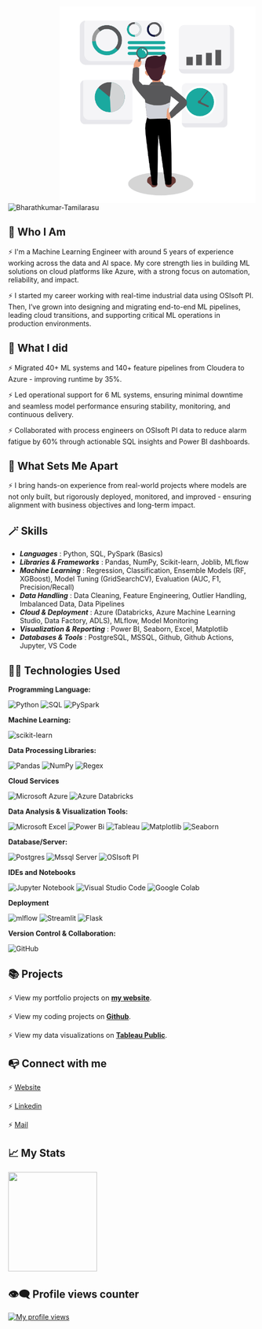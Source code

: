 <img align="right" alt="Data Analyst" width="400" src="https://github.com/Bharathkumar-Tamilarasu/Bharathkumar-Tamilarasu/blob/main/Data%20Analyst_2.gif">

<p align="left"> <img src="https://komarev.com/ghpvc/?username=bharathkumar-tamilarasu&label=Profile%20views&color=0e75b6&style=flat" alt="Bharathkumar-Tamilarasu" /> </p>

## 👤 Who I Am

⚡️ I'm a Machine Learning Engineer with around 5 years of experience working across the data and AI space. My core strength lies in building ML solutions on cloud platforms like Azure, with a strong focus on automation, reliability, and impact. 

⚡️ I started my career working with real-time industrial data using OSIsoft PI. Then, I’ve grown into designing and migrating end-to-end ML pipelines, leading cloud transitions, and supporting critical ML operations in production environments.


## 💼 What I did

⚡ Migrated 40+ ML systems and 140+ feature pipelines from Cloudera to Azure - improving runtime by 35%.

⚡ Led operational support for 6 ML systems, ensuring minimal downtime and seamless model performance ensuring stability, monitoring, and continuous delivery.

⚡ Collaborated with process engineers on OSIsoft PI data to reduce alarm fatigue by 60% through actionable SQL insights and Power BI dashboards.

## 💎 What Sets Me Apart 

⚡ I bring hands-on experience from real-world projects where models are not only built, but rigorously deployed, monitored, and improved - ensuring alignment with business objectives and long-term impact.

## 🪄 Skills

* ***Languages*** : Python, SQL, PySpark (Basics)
* ***Libraries & Frameworks*** : Pandas, NumPy, Scikit-learn, Joblib, MLflow
* ***Machine Learning*** : Regression, Classification, Ensemble Models (RF, XGBoost), Model Tuning (GridSearchCV), Evaluation (AUC, F1, Precision/Recall)
* ***Data Handling*** : Data Cleaning, Feature Engineering, Outlier Handling, Imbalanced Data, Data Pipelines
* ***Cloud & Deployment*** : Azure (Databricks, Azure Machine Learning Studio, Data Factory, ADLS), MLflow, Model Monitoring
* ***Visualization & Reporting*** : Power BI, Seaborn, Excel, Matplotlib
* ***Databases & Tools*** : PostgreSQL, MSSQL, Github, Github Actions, Jupyter, VS Code

## 👨‍💻  Technologies Used

**Programming Language:**

![Python](https://img.shields.io/badge/Python-3670A0?style=flat-square&logo=python&logoColor=ffdd54)
![SQL](https://img.shields.io/badge/SQL-07405E?style=flat-square&logo=sqlite&logoColor=white)
![PySpark](https://img.shields.io/badge/PySpark-e6e4e4?style=flat-square&logo=apachespark&logoColor=orange)

**Machine Learning:**

![scikit-learn](https://img.shields.io/badge/SciKit--Learn-%23F7931E.svg?style=flat-square&logo=scikit-learn&logoColor=white)

**Data Processing Libraries:**

![Pandas](https://img.shields.io/badge/Pandas-%23150458.svg?style=flat-square&logo=pandas&logoColor=white)
![NumPy](https://img.shields.io/badge/Numpy-%23013243.svg?style=flat-square&logo=numpy&logoColor=white)
![Regex](https://img.shields.io/badge/Regex-64029a.svg?style=flat-square&logo=python&logoColor=white)

**Cloud Services**

![Microsoft Azure](https://img.shields.io/badge/Microsoft%20Azure-0089D6?style=flat-square&logo=accusoft&logoColor=white)
![Azure Databricks](https://img.shields.io/badge/Azure%20Databricks-FF3621?style=flat-square&logo=Databricks&logoColor=white)

**Data Analysis & Visualization Tools:**

![Microsoft Excel](https://img.shields.io/badge/Microsoft_Excel-217346?style=flat-square&logo=googlesheets&logoColor=white)
![Power Bi](https://img.shields.io/badge/Power%20BI-F2C811?style=flat-square&logo=googleanalytics&logoColor=black)
![Tableau](https://img.shields.io/badge/Tableau-E97627?style=flat-square&logo=Tableau&logoColor=white)
![Matplotlib](https://img.shields.io/badge/Matplotlib-11557c.svg?style=flat-square&logo=plotly&logoColor=white)
![Seaborn](https://img.shields.io/badge/Seaborn-7db0bc.svg?style=flat-square&logo=pypi&logoColor=white)

**Database/Server:**

![Postgres](https://img.shields.io/badge/PostgreSQL-%23316192.svg?style=flat-square&logo=postgresql&logoColor=white)
![Mssql Server](https://img.shields.io/badge/Microsoft%20SQL%20Server-CC2927?style=flat-square&logo=zaim&logoColor=white)
![OSIsoft PI](https://img.shields.io/badge/-OSIsoft%20PI-0171bb?style=flat-square&logo=pinetwork&logoColor=white)

**IDEs and Notebooks**

![Jupyter Notebook](https://img.shields.io/badge/Jupyter-%23FA0F00.svg?style=flat-square&logo=jupyter&logoColor=white)
![Visual Studio Code](https://img.shields.io/badge/Visual%20Studio%20Code-0078d7.svg?style=flat-square&logo=visual-studio-code&logoColor=white)
![Google Colab](https://img.shields.io/badge/Google%20Colab-F9AB00?style=flat-square&logo=googlecolab&color=525252)

**Deployment**

![mlflow](https://img.shields.io/badge/MLflow-%23d9ead3.svg?style=flat-square&logo=mlflow&logoColor=blue)
![Streamlit](https://img.shields.io/badge/Streamlit-FF4B4B.svg?style=flat-square&logo=streamlit&logoColor=white)
![Flask](https://img.shields.io/badge/flask-%23000.svg?style=flat-square&logo=flask&logoColor=white)

**Version Control & Collaboration:**

![GitHub](https://img.shields.io/badge/GIThub-%23121011.svg?style=flat-square&logo=github&logoColor=white)


## 📚 Projects

⚡️ View my portfolio projects on [**my website**](https://www.datascienceportfol.io/bharathkumar_t).

⚡️ View my coding projects on [**Github**](https://github.com/Bharathkumar-Tamilarasu?tab=repositories).

⚡️ View my data visualizations on [**Tableau Public**](https://public.tableau.com/app/profile/bharathkumar.tamilarasu/vizzes).

## 📭 Connect with me

⚡️ [Website](https://www.datascienceportfol.io/bharathkumar_t)

⚡️ [Linkedin](https://www.linkedin.com/in/bharathkumartamilarasu/)

⚡️ [Mail](mailto:bharathkumar.t.17@gmail.com)
  

## 📈 My Stats

<div>
      <img style="zoom:100%" src=https://github-readme-stats.vercel.app/api?username=bharathkumar-tamilarasu&show_icons=true&theme=transparent height=202, width=60% />
</div>

## 👁️‍🗨️ Profile views counter 

[![My profile views](https://u8views.com/api/v1/github/profiles/7869344/views/day-week-month-total-count.svg)](https://u8views.com/github/bharathkumar-tamilarasu)

